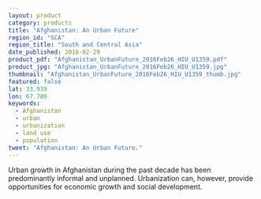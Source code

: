 ```yaml
---
layout: product
category: products
title: "Afghanistan: An Urban Future"
region_id: "SCA"
region_title: "South and Central Asia"
date_published: 2016-02-29
product_pdf: "Afghanistan_UrbanFuture_2016Feb26_HIU_U1359.pdf"
product_jpg: "Afghanistan_UrbanFuture_2016Feb26_HIU_U1359.jpg"
thumbnail: "Afghanistan_UrbanFuture_2016Feb26_HIU_U1359_thumb.jpg"
featured: false
lat: 33.939
lon: 67.709
keywords:
  - Afghanistan
  - urban
  - urbanization
  - land use
  - population
tweet: "Afghanistan: An Urban Future."
---
```

Urban growth in Afghanistan during the past decade has been predominantly informal and unplanned. Urbanization can, however, provide opportunities for economic growth and social development.
